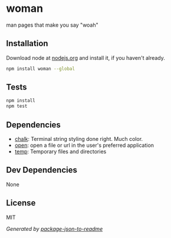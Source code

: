 # woman 

man pages that make you say &quot;woah&quot;

## Installation

Download node at [nodejs.org](http://nodejs.org) and install it, if you haven't already.

```sh
npm install woman --global
```


## Tests

```sh
npm install
npm test
```

## Dependencies

- [chalk](https://github.com/chalk/chalk): Terminal string styling done right. Much color.
- [open](https://github.com/pwnall/node-open): open a file or url in the user&#39;s preferred application
- [temp](https://github.com/bruce/node-temp): Temporary files and directories

## Dev Dependencies


None

## License

MIT

_Generated by [package-json-to-readme](https://github.com/zeke/package-json-to-readme)_
